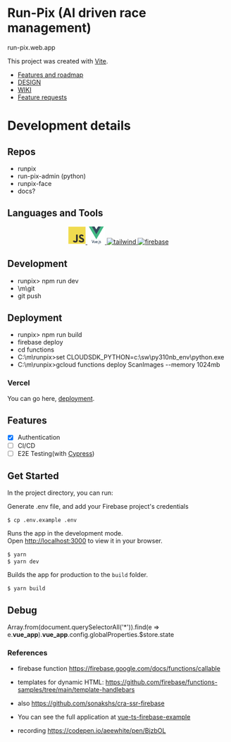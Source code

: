 # Run-Pix (AI driven race management)

run-pix.web.app

This project was created with [Vite](https://vitejs.dev/).

* [Features and roadmap](TODO.md)
* [DESIGN](README_DESIGN.md)
* [WIKI](https://github.com/avinashmane/runpix/wiki)
* [Feature requests](https://github.com/avinashmane/runpix/discussions)

# Development details

## Repos

* runpix
* run-pix-admin (python)
* runpix-face
* docs?

## Languages and Tools

<div align="center">
  <a href="https://developer.mozilla.org/en-US/docs/Web/JavaScript" target="_blank" rel="noreferrer"> 
    <img src="https://raw.githubusercontent.com/devicons/devicon/master/icons/javascript/javascript-original.svg" alt="javascript" width="40" height="40"/> 
  </a>
  <a href="https://vuejs.org/" target="_blank" rel="noreferrer"> 
    <img src="https://raw.githubusercontent.com/devicons/devicon/master/icons/vuejs/vuejs-original-wordmark.svg" alt="vuejs" width="40" height="40"/> 
  </a>
  <a href="https://tailwindcss.com/" target="_blank" rel="noreferrer"> 
    <img src="https://www.vectorlogo.zone/logos/tailwindcss/tailwindcss-icon.svg" alt="tailwind" width="40" height="40"/> 
  </a>
  <a href="https://firebase.google.com/" target="_blank" rel="noreferrer"> 
    <img src="https://www.vectorlogo.zone/logos/firebase/firebase-icon.svg" alt="firebase" width="40" height="40"/> 
  </a>
</div>

## Development 
* runpix\> npm run dev
* \m\git
* git push
## Deployment


* runpix\> npm run build
* firebase deploy
* cd functions
* C:\m\runpix>set CLOUDSDK_PYTHON=c:\sw\py310nb_env\python.exe
* C:\m\runpix>gcloud functions deploy ScanImages --memory 1024mb
### Vercel
You can go here, [deployment](https://firebase-auth-vite.vercel.app/).

## Features
- [X] Authentication
- [ ] CI/CD
- [ ] E2E Testing(with [Cypress](https://www.cypress.io/))

## Get Started

In the project directory, you can run:

Generate .env file, and add your Firebase project's credentials
```
$ cp .env.example .env
```

Runs the app in the development mode.\
Open [http://localhost:3000](http://localhost:3000) to view it in your browser.
```
$ yarn
$ yarn dev
```
Builds the app for production to the `build` folder.
```
$ yarn build
```

## Debug


Array.from(document.querySelectorAll('*')).find(e => e.__vue_app__).__vue_app__.config.globalProperties.$store.state

### References

* firebase function
https://firebase.google.com/docs/functions/callable

* templates for dynamic HTML: https://github.com/firebase/functions-samples/tree/main/template-handlebars
* also https://github.com/sonakshs/cra-ssr-firebase

* You can see the full application at [vue-ts-firebase-example](https://github.com/Chia1104/vue-ts-firebase-example)

* recording 
https://codepen.io/aeewhite/pen/BjzbOL


